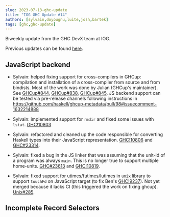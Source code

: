 ```yaml
---
slug: 2023-07-13-ghc-update
title: "IOG GHC Update #14"
authors: [sylvain,doyougnu,luite,josh,bartek]
tags: [ghc,ghc-update]
---
```


Biweekly update from the GHC DevX team at IOG.

<!-- truncate -->

Previous updates can be found [here](https://engineering.iog.io/tags/ghc-update).

## JavaScript backend

- Sylvain: helped fixing support for cross-compilers in GHCup: compilation and installation of a cross-compiler from source and from bindists. Most of the work was done by Julian (GHCup's maintainer). See [GHCup#844](https://github.com/haskell/ghcup-hs/pull/844), [GHCup#838](https://github.com/haskell/ghcup-hs/issues/838), [GHCup#845](https://github.com/haskell/ghcup-hs/pull/845). JS backend support can be tested via pre-release channels following instructions in https://github.com/haskell/ghcup-metadata/pull/98#issuecomment-1632214888

- Sylvain: implemented support for `rmdir` and fixed some issues with `lstat`. [GHC!10803](https://gitlab.haskell.org/ghc/ghc/-/merge_requests/10803)

- Sylvain: refactored and cleaned up the code responsible for converting Haskell types into their JavaScript representation. [GHC!10806](https://gitlab.haskell.org/ghc/ghc/-/merge_requests/10806) and [GHC#23314](https://gitlab.haskell.org/ghc/ghc/-/issues/23314).

- Sylvain: fixed a bug in the JS linker that was assuming that the unit-id of a program was always `main`. This is no longer true to support multiple home-units. [GHC#23613](https://gitlab.haskell.org/ghc/ghc/-/issues/23613) and [GHC!10819](https://gitlab.haskell.org/ghc/ghc/-/merge_requests/10819).

- Sylvain: fixed support for utimes/futimes/lutimes in `unix` library to support `touchFd` on JavaScript target (to fix Ben's [GHC!9237](https://gitlab.haskell.org/ghc/ghc/-/merge_requests/9237)). Not yet merged because it lacks CI (this triggered the work on fixing ghcup). [Unix#285](https://github.com/haskell/unix/pull/285).
 
## Incomplete Record Selectors


